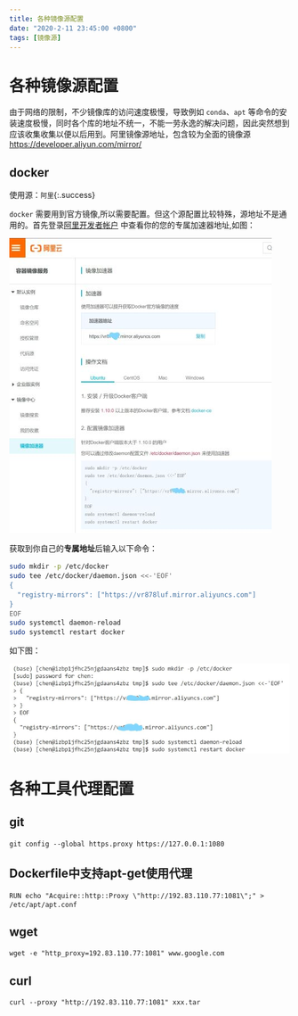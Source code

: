```yaml
---
title: 各种镜像源配置
date: "2020-2-11 23:45:00 +0800"
tags: [镜像源]
---
```


# 各种镜像源配置
由于网络的限制，不少镜像库的访问速度极慢，导致例如 `conda`、`apt` 等命令的安装速度极慢，同时各个库的地址不统一，不能一劳永逸的解决问题，因此突然想到应该收集收集以便以后用到。阿里镜像源地址，包含较为全面的镜像源 https://developer.aliyun.com/mirror/

## docker
使用源：`阿里`{:.success}

`docker` 需要用到官方镜像,所以需要配置。但这个源配置比较特殊，源地址不是通用的。首先登录[阿里开发者帐户](https://cr.console.aliyun.com/undefined/instances/mirrors) 中查看你的您的专属加速器地址,如图：

<img src="/assets/resource/speedup/docker镜像源配置.jpg" alt="阿里控制台">

获取到你自己的**专属地址**后输入以下命令：
```bash
sudo mkdir -p /etc/docker
sudo tee /etc/docker/daemon.json <<-'EOF'
{
  "registry-mirrors": ["https://vr878luf.mirror.aliyuncs.com"]
}
EOF
sudo systemctl daemon-reload
sudo systemctl restart docker
```
如下图：

<img src="/assets/resource/speedup/docker镜像源配置shell.jpg" alt="命令shell">

# 各种工具代理配置
## git
```
git config --global https.proxy https://127.0.0.1:1080
```
## Dockerfile中支持apt-get使用代理
```
RUN echo "Acquire::http::Proxy \"http://192.83.110.77:1081\";" > /etc/apt/apt.conf
```
## wget
```
wget -e "http_proxy=192.83.110.77:1081" www.google.com
```

## curl
```
curl --proxy "http://192.83.110.77:1081" xxx.tar
```
